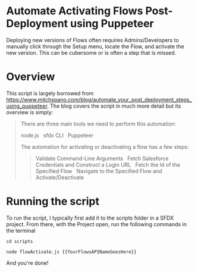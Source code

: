 # Automate Activating Flows Post-Deployment using Puppeteer

Deploying new versions of Flows often requires Admins/Developers to manually click through the Setup menu, locate the Flow, and activate the new version. This can be cubersome or is often a step that is missed.

# Overview
This script is largely borrowed from https://www.mitchspano.com/blog/automate_your_post_deployment_steps_using_puppeteer. The blog covers the script in much more detail but its overview is simply:

> There are three main tools we need to perform this automation:
>
> node.js
> &nbsp;
> sfdx CLI
> &nbsp;
> Puppeteer
> 
> The automation for activating or deactivating a flow has a few steps:
> > Validate Command-Line Arguments
> > &nbsp;
> > Fetch Salesforce Credentials and Construct a Login URL
> > &nbsp;
> > Fetch the Id of the Specified Flow
> > &nbsp;
> > Navigate to the Specified Flow and Activate/Deactivate

# Running the script

To run the script, I typically first add it to the scripts folder in a SFDX project. From there, with the Project open, run the following commands in the terminal

`cd scripts`

`node flowActivate.js {{YourFlowsAPINameGoesHere}}`

And you're done!
